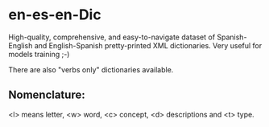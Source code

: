 # en-es-en-Dic
High-quality, comprehensive, and easy-to-navigate dataset of Spanish-English and English-Spanish pretty-printed XML dictionaries. 
Very useful for models training ;-)

There are also "verbs only" dictionaries available. 

## Nomenclature:
\<l\> means letter, \<w\> word, \<c\> concept, \<d\> descriptions and \<t\> type.

